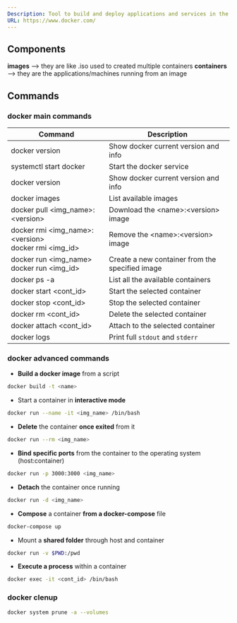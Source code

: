 ```yaml
---
Description: Tool to build and deploy applications and services in the form of containers, using the host kernel as opposed to traditional VMs.
URL: https://www.docker.com/
---
```


## Components

**images** --> they are like .iso used to created multiple containers
**containers** --> they are the applications/machines running from an image

## Commands

### docker main commands

| Command | Description |
| --- | --- |
| docker version | Show docker current version and info |
| systemctl start docker | Start the docker service |
| docker version | Show docker current version and info |
| docker images | List available images |
| docker pull \<img_name\>:\<version\> | Download the \<name\>:\<version\> image |
| docker rmi \<img_name\>:\<version\><br>docker rmi \<img_id\> | Remove the \<name\>:\<version\> image |
| docker run \<img_name\><br>docker run \<img_id\> | Create a new container from the specified image |
| docker ps -a | List all the available containers |
| docker start \<cont_id\> | Start the selected container |
| docker stop \<cont_id\> | Stop the selected container |
| docker rm \<cont_id\> | Delete the selected container |
| docker attach \<cont_id\> | Attach to the selected container |
| docker logs | Print full `stdout` and `stderr` |

### docker advanced commands

- **Build a docker image** from a script

```bash
docker build -t <name>
```

- Start a container in **interactive mode**

```bash
docker run --name -it <img_name> /bin/bash
```

- **Delete** the container **once exited** from it

```bash
docker run --rm <img_name>
```

- **Bind specific ports** from the container to the operating system (host:container)

```bash
docker run -p 3000:3000 <img_name>
```

- **Detach** the container once running

```bash
docker run -d <img_name>
```

- **Compose** a container **from a docker-compose** file

```bash
docker-compose up
```

- Mount a **shared folder** through host and container

```bash
docker run -v $PWD:/pwd
```

- **Execute a process** within a container

```bash
docker exec -it <cont_id> /bin/bash
```

### docker clenup

```bash
docker system prune -a --volumes
```